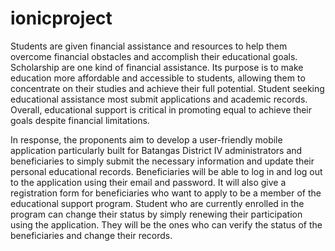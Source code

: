 # ionicproject
Students are given financial assistance and resources to help them overcome financial obstacles and accomplish their educational goals. Scholarship are one kind of financial assistance. Its purpose is to make education more affordable and accessible to students, allowing them to concentrate on their studies and achieve their full potential. Student seeking educational assistance most submit applications and academic records.
Overall, educational support is critical in promoting equal to achieve their goals despite financial limitations.

In response, the proponents aim to develop a user-friendly mobile application particularly built for Batangas District IV administrators and beneficiaries to simply submit the necessary information and update their personal educational records. Beneficiaries will be able to log in and log out to the application using their email and password. It will also give a registration form for beneficiaries who want to apply to be a member of the
educational support program. Student who are currently enrolled in the program can change their status by simply renewing their participation using the application. They will be the ones who can verify the status of the beneficiaries and change their records.
